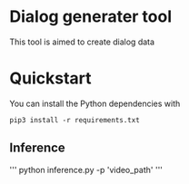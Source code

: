 # Dialog generater tool
This tool is aimed to create dialog data

# Quickstart
You can install the Python dependencies with
```
pip3 install -r requirements.txt
```

## Inference

'''
python inference.py -p 'video_path'
'''